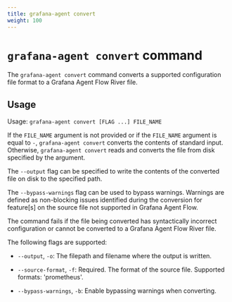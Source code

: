 ```yaml
---
title: grafana-agent convert
weight: 100
---
```


# `grafana-agent convert` command

The `grafana-agent convert` command converts a supported configuration file format
to a Grafana Agent Flow River file.

## Usage

Usage: `grafana-agent convert [FLAG ...] FILE_NAME`

If the `FILE_NAME` argument is not provided or if the `FILE_NAME` argument is
equal to `-`, `grafana-agent convert` converts the contents of standard input. Otherwise,
`grafana-agent convert` reads and converts the file from disk specified by the argument.

The `--output` flag can be specified to write the contents of the converted
file on disk to the specified path.

The `--bypass-warnings` flag can be used to bypass warnings. Warnings are defined as 
non-blocking issues identified during the conversion for feature[s] on the source file
not supported in Grafana Agent Flow.

The command fails if the file being converted has syntactically incorrect
configuration or cannot be converted to a Grafana Agent Flow River file.

The following flags are supported:

* `--output`, `-o`: The filepath and filename where the output is written.

* `--source-format`, `-f`: Required. The format of the source file. Supported formats: 'prometheus'.

* `--bypass-warnings`, `-b`: Enable bypassing warnings when converting.